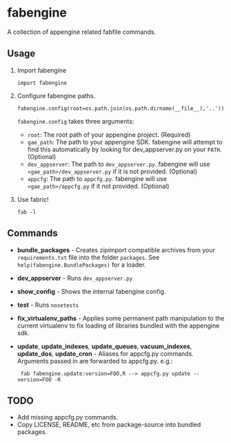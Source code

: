 fabengine
=========

A collection of appengine related fabfile commands.

Usage
-----

 1. Import fabengine

        import fabengine

 2. Configure fabengine paths.

        fabengine.config(root=os.path.join(os.path.dirname(__file__),'..'))

    `fabengine.config` takes three arguments:

    - `root`: The root path of your appengine project. (Required)
    - `gae_path`: The path to your appengine SDK. fabengine will attempt to find this
      automatically by looking for dev_appserver.py on your `PATH`. (Optional)
    - `dev_appserver`: The path to `dev_appserver.py`. fabengine will use 
      `<gae_path>/dev_appserver.py` if it is not provided. (Optional)
    - `appcfg`: The path to `appcfg.py`. fabengine will use `<gae_path>/appcfg.py` if it not
      provided. (Optional)

 3. Use fabric!

        fab -l

Commands
--------

 * **bundle_packages** - Creates zipimport compatible archives from your `requirements.txt` file
   into the folder `packages`. See `help(fabengine.BundlePackages)` for a loader.

 * **dev_appserver** - Runs `dev_appserver.py`

 * **show_config** - Shows the internal fabengine config.

 * **test** - Runs `nosetests`

 * **fix_virtualenv_paths** - Applies some permanent path manipulation to the current virtualenv
   to fix loading of libraries bundled with the appengine sdk.

 * **update**, **update_indexes**, **update_queues**, **vacuum_indexes**, **update_dos**, 
   **update_cron** - Aliases for appcfg.py commands. Arguments passed in are forwarded to appcfg.py.
   e.g.:

        fab fabengine.update:version=FOO,R --> appcfg.py update --version=FOO -R

TODO
----

 * Add missing appcfg.py commands.
 * Copy LICENSE, README, etc from package-source into bundled packages.

